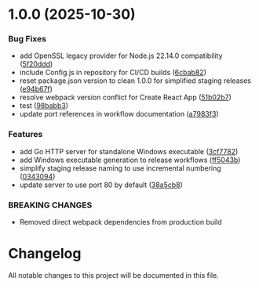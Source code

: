 # 1.0.0 (2025-10-30)


### Bug Fixes

* add OpenSSL legacy provider for Node.js 22.14.0 compatibility ([5f20ddd](https://github.com/ehzack/lt-front/commit/5f20ddd90a5084b583d1f3feb92550fa53e5e082))
* include Config.js in repository for CI/CD builds ([6cbab82](https://github.com/ehzack/lt-front/commit/6cbab829fe04f97475ce70c3a278ace5133b2d94))
* reset package.json version to clean 1.0.0 for simplified staging releases ([e94b67f](https://github.com/ehzack/lt-front/commit/e94b67fd2d9fd83088e6d22c847928c0075c1c70))
* resolve webpack version conflict for Create React App ([51b02b7](https://github.com/ehzack/lt-front/commit/51b02b7a17153a42b19dd94ac0df6e55f2ce9eb4))
* test ([98babb3](https://github.com/ehzack/lt-front/commit/98babb33287b4d00cf7705a141e5c08381f07174))
* update port references in workflow documentation ([a7983f3](https://github.com/ehzack/lt-front/commit/a7983f30075eb25c8ce80ef8e794923b51c787f9))


### Features

* add Go HTTP server for standalone Windows executable ([3cf7782](https://github.com/ehzack/lt-front/commit/3cf778209b48cf8902785a1e137ae8c4b3d75730))
* add Windows executable generation to release workflows ([ff5043b](https://github.com/ehzack/lt-front/commit/ff5043b53d27d1407b83e4bb8976013a9dc72ec0))
* simplify staging release naming to use incremental numbering ([0343094](https://github.com/ehzack/lt-front/commit/0343094711e85fa0a8c286bd72268b127c9ec4b6))
* update server to use port 80 by default ([38a5cb8](https://github.com/ehzack/lt-front/commit/38a5cb822b0b8b63f928bfc488c94b2744071154))


### BREAKING CHANGES

* Removed direct webpack dependencies from production build

# Changelog

All notable changes to this project will be documented in this file.
